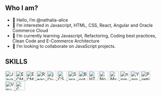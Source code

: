 ## Who I am?

- 👋 Hello, I’m @nathalia-alice
- 👀 I’m interested in Javascript, HTML, CSS, React, Angular and Oracle Commerce Cloud
- 🌱 I’m currently learning Javascript, Refactoring, Coding best practices, Clean Code and E-Commerce Architecture
- 💞️ I’m looking to collaborate on JavaScript projects.

## SKILLS

<a href="https://developer.mozilla.org/en-US/docs/Web/JavaScript" title="JavaScript">
    <img src="https://github.com/get-icon/geticon/raw/master/icons/javascript.svg" alt="JavaScript" width="30px"
        height="30px">
</a>
<a href="https://tc39.es/ecma262/" title="ECMAScript 6">
    <img src="https://github.com/get-icon/geticon/raw/master/icons/es6.svg" alt="ECMAScript 6" width="30px"
        height="30px">
</a>
<a href="https://knockoutjs.com/" title="KnockoutJs">
    <img src="https://github.com/get-icon/geticon/raw/master/icons/knockout.svg" alt="ECMAScript 6" width="30px"
        height="30px">
</a>
<a href="https://reactjs.org/" title="React">
    <img src="https://github.com/get-icon/geticon/raw/master/icons/react.svg" alt="React" width="30px" height="30px">
</a>
<a href="https://jquery.com/" title="jQuery">
    <img src="https://github.com/get-icon/geticon/raw/master/icons/jquery-icon.svg" alt="jQuery" width="30px"
        height="30px">
</a>
<a href="https://www.w3.org/TR/CSS/" title="CSS3">
    <img src="https://github.com/get-icon/geticon/raw/master/icons/css-3.svg" alt="CSS3" width="30px" height="30px">
</a>
<a href="https://sass-lang.com/" title="Sass">
    <img src="https://github.com/get-icon/geticon/raw/master/icons/sass.svg" alt="Sass" width="30px" height="30px">
</a>
<a href="https://getbootstrap.com/" title="Bootstrap">
    <img src="https://github.com/get-icon/geticon/raw/master/icons/bootstrap.svg" alt="Bootstrap" width="30px"
        height="30px"></a>
<a href="https://www.w3.org/TR/html5/" title="HTML5">
    <img src="https://github.com/get-icon/geticon/raw/master/icons/html-5.svg" alt="HTML5" width="30px"
        height="30px"></a>
<a href="https://nodejs.org/" title="Node.js">
    <img src="https://github.com/get-icon/geticon/raw/master/icons/nodejs-icon.svg" alt="Node.js" width="30px"
        height="30px"></a>
<a href="https://dev.mysql.com/" title="MySQL">
    <img src="https://github.com/get-icon/geticon/raw/master/icons/mysql.svg" alt="MySQL" width="30px" height="30px">
</a>
<a href="https://www.npmjs.com/" title="npm">
    <img src="https://github.com/get-icon/geticon/raw/master/icons/npm.svg" alt="npm" width="30px" height="30px">
</a>
<a href="https://yarnpkg.com/" title="Yarn">
    <img src="https://github.com/get-icon/geticon/raw/master/icons/yarn.svg" alt="Yarn" width="30px" height="30px">
</a>
<a href="https://prettier.io/" title="Prettier">
    <img src="https://github.com/get-icon/geticon/raw/master/icons/prettier.svg" alt="Prettier" width="30px"
        height="30px">
</a>
<a href="https://code.visualstudio.com/" title="Visual Studio Code">
    <img src="https://github.com/get-icon/geticon/raw/master/icons/visual-studio-code.svg" alt="Visual Studio Code"
        width="30px" height="30px">
</a>
<a href="https://lesscss.org/" title="Less">
    <img src="https://github.com/get-icon/geticon/raw/master/icons/less.svg" alt="C" width="30px" height="30px">
</a>
        
## 
